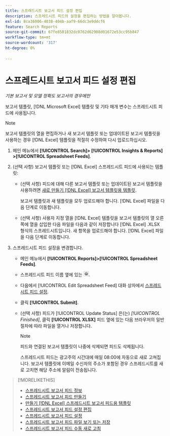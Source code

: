 ```yaml
---
title: 스프레드시트 보고서 피드 설정 편집
description: 스프레드시트 피드의 설정을 편집하는 방법을 알아봅니다.
exl-id: 8ca36006-4038-404b-aaf9-66dc3e9ddcf6
feature: Search Reports
source-git-commit: 67fe8581832dc0762d62908d01672e53cc95b847
workflow-type: tm+mt
source-wordcount: '317'
ht-degree: 0%

---
```


# 스프레드시트 보고서 피드 설정 편집

*기본 보고서 및 모델 정확도 보고서의 경우에만*

보고서 템플릿, [!DNL Microsoft Excel] 템플릿 및 기타 매개 변수는 스프레드시트 피드에 사용됩니다.

>[!NOTE]
>
> 보고서 템플릿의 열을 편집하거나 새 보고서 템플릿 또는 업데이트된 보고서 템플릿을 사용하는 경우 [!DNL Excel] 템플릿을 적절히 수정하여 다시 업로드하십시오.

1. 메인 메뉴에서 **[!UICONTROL Search]> [!UICONTROL Insights & Reports] >[!UICONTROL Spreadsheet Feeds]**.

1. (선택 사항) 보고서 템플릿 또는 [!DNL Excel] 스프레드시트 피드에 사용되는 템플릿:

   * (선택 사항) 피드에 대해 다른 보고서 템플릿 또는 업데이트된 보고서 템플릿을 사용하려면 [새로 만들기 [!DNL Excel] 보고서 템플릿용 템플릿](spreadsheet-feed-create-excel-template.md).

     보고서 템플릿과 새 템플릿을 모두 업로드해야 합니다. [!DNL Excel] 파일을 다음 단계로 이동합니다.

   * (선택 사항) 사용자 지정 열을 [!DNL Excel] 템플릿을 보고서 템플릿의 열 오른쪽에 열을 삽입한 다음 파일을 다음과 같이 저장합니다 [!DNL Excel] .XLSX 형식의 스프레드시트입니다. 새 항목을 업로드해야 합니다. [!DNL Excel] 파일을 다음 단계로 이동합니다.

1. 스프레드시트 피드 설정을 변경합니다.

   * 메인 메뉴에서 **[!UICONTROL Reports]>[!UICONTROL Spreadsheet Feeds]**.

   * 스프레드시트 피드 이름 옆에 있는 ![설정 보기/편집 단추](/help/search-social-commerce/assets/settings.png "설정 보기/편집 단추").

   * 다음에서 [!UICONTROL Edit Spreadsheet Feed] 대화 상자에서 [스프레드시트 피드 설정](spreadsheet-feed-settings.md).

   * 클릭 **[!UICONTROL Submit]**.

   * (선택 사항) 피드가 [!UICONTROL Update Status] 은(는) *[!UICONTROL Finished]*, 클릭 **[!UICONTROL XLSX]** 피드 옆에 있는 다음 브라우저의 일반 절차에 따라 파일을 열거나 저장합니다.

     >[!NOTE]
     >
     > 피드와 연결된 보고서 템플릿이 나중에 삭제되면 피드도 삭제됩니다.

     스프레드시트 피드는 광고주의 시간대에 매일 08:00에 자동으로 새로 고쳐집니다. 보고서 템플릿에 이메일 수신자의 주소가 포함된 경우 스프레드시트를 새로 고치면 해당 주소에 알림이 전송됩니다.

>[!MORELIKETHIS]
>
>* [스프레드시트 보고서 피드 정보](spreadsheet-feed-about.md)
>* [스프레드시트 보고서 피드 만들기](spreadsheet-feed-create.md)
>* [만들기 [!DNL Excel] 스프레드시트 보고서 피드용 템플릿](spreadsheet-feed-create-excel-template.md)
>* [스프레드시트 보고서 피드 설정 편집](spreadsheet-feed-edit.md)
>* [스프레드시트 보고서 피드 설정](spreadsheet-feed-settings.md)
>* [스프레드시트 보고서 피드 파일 보기 또는 저장](spreadsheet-feed-view-or-save.md)
>* [스프레드시트 보고서 피드 수동 새로 고침](spreadsheet-feed-refresh.md)
